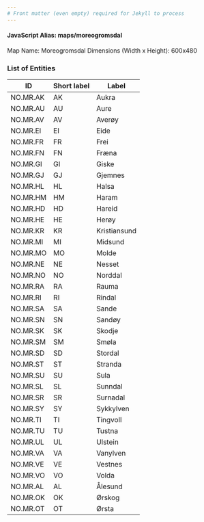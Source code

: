 ```yaml
---
# Front matter (even empty) required for Jekyll to process
---
```


#### JavaScript Alias: maps/moreogromsdal

Map Name: Moreogromsdal
Dimensions (Width x Height): 600x480





### List of Entities

ID | Short label | Label
---|---|---|
NO.MR.AK|AK|Aukra
NO.MR.AU|AU|Aure
NO.MR.AV|AV|Averøy
NO.MR.EI|EI|Eide
NO.MR.FR|FR|Frei
NO.MR.FN|FN|Fræna
NO.MR.GI|GI|Giske
NO.MR.GJ|GJ|Gjemnes
NO.MR.HL|HL|Halsa
NO.MR.HM|HM|Haram
NO.MR.HD|HD|Hareid
NO.MR.HE|HE|Herøy
NO.MR.KR|KR|Kristiansund
NO.MR.MI|MI|Midsund
NO.MR.MO|MO|Molde
NO.MR.NE|NE|Nesset
NO.MR.NO|NO|Norddal
NO.MR.RA|RA|Rauma
NO.MR.RI|RI|Rindal
NO.MR.SA|SA|Sande
NO.MR.SN|SN|Sandøy
NO.MR.SK|SK|Skodje
NO.MR.SM|SM|Smøla
NO.MR.SD|SD|Stordal
NO.MR.ST|ST|Stranda
NO.MR.SU|SU|Sula
NO.MR.SL|SL|Sunndal
NO.MR.SR|SR|Surnadal
NO.MR.SY|SY|Sykkylven
NO.MR.TI|TI|Tingvoll
NO.MR.TU|TU|Tustna
NO.MR.UL|UL|Ulstein
NO.MR.VA|VA|Vanylven
NO.MR.VE|VE|Vestnes
NO.MR.VO|VO|Volda
NO.MR.AL|AL|Ålesund
NO.MR.OK|OK|Ørskog
NO.MR.OT|OT|Ørsta

